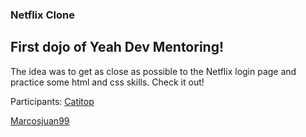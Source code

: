 ### Netflix Clone

## First dojo of Yeah Dev Mentoring!

The idea was to get as close as possible to the Netflix login page and practice some html and css skills. Check it out!

Participants:
[Catitop](https://github.com/Catitop)

[Marcosjuan99](https://github.com/Marcosjuan99)
